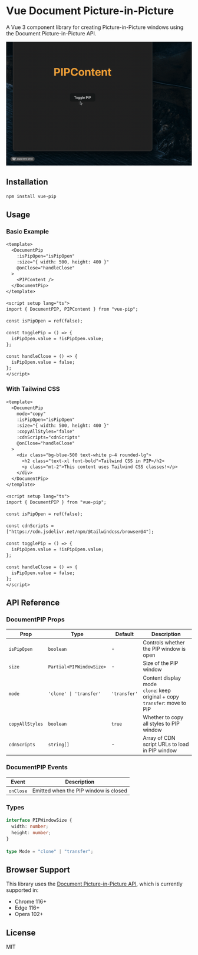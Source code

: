 # Vue Document Picture-in-Picture

A Vue 3 component library for creating Picture-in-Picture windows using the Document Picture-in-Picture API.

![Vue PIP Demo](./demo.gif)

## Installation

```bash
npm install vue-pip
```

## Usage

### Basic Example

```vue
<template>
  <DocumentPip
    :isPipOpen="isPipOpen"
    :size="{ width: 500, height: 400 }"
    @onClose="handleClose"
  >
    <PIPContent />
  </DocumentPip>
</template>

<script setup lang="ts">
import { DocumentPIP, PIPContent } from "vue-pip";

const isPipOpen = ref(false);

const togglePip = () => {
  isPipOpen.value = !isPipOpen.value;
};

const handleClose = () => {
  isPipOpen.value = false;
};
</script>
```

### With Tailwind CSS

```vue
<template>
  <DocumentPip
    mode="copy"
    :isPipOpen="isPipOpen"
    :size="{ width: 500, height: 400 }"
    :copyAllStyles="false"
    :cdnScripts="cdnScripts"
    @onClose="handleClose"
  >
    <div class="bg-blue-500 text-white p-4 rounded-lg">
      <h2 class="text-xl font-bold">Tailwind CSS in PIP</h2>
      <p class="mt-2">This content uses Tailwind CSS classes!</p>
    </div>
  </DocumentPip>
</template>

<script setup lang="ts">
import { DocumentPIP } from "vue-pip";

const isPipOpen = ref(false);

const cdnScripts = ["https://cdn.jsdelivr.net/npm/@tailwindcss/browser@4"];

const togglePip = () => {
  isPipOpen.value = !isPipOpen.value;
};

const handleClose = () => {
  isPipOpen.value = false;
};
</script>
```

## API Reference

### DocumentPIP Props

| Prop            | Type                     | Default      | Description                                                                      |
| --------------- | ------------------------ | ------------ | -------------------------------------------------------------------------------- |
| `isPipOpen`     | `boolean`                | -            | Controls whether the PIP window is open                                          |
| `size`          | `Partial<PIPWindowSize>` | -            | Size of the PIP window                                                           |
| `mode`          | `'clone' \| 'transfer'`  | `'transfer'` | Content display mode<br>`clone`: keep original + copy<br>`transfer`: move to PIP |
| `copyAllStyles` | `boolean`                | `true`       | Whether to copy all styles to PIP window                                         |
| `cdnScripts`    | `string[]`               | -            | Array of CDN script URLs to load in PIP window                                   |

### DocumentPIP Events

| Event     | Description                           |
| --------- | ------------------------------------- |
| `onClose` | Emitted when the PIP window is closed |

### Types

```typescript
interface PIPWindowSize {
  width: number;
  height: number;
}

type Mode = "clone" | "transfer";
```

## Browser Support

This library uses the [Document Picture-in-Picture API](https://developer.chrome.com/docs/web-platform/document-picture-in-picture/), which is currently supported in:

- Chrome 116+
- Edge 116+
- Opera 102+

## License

MIT
